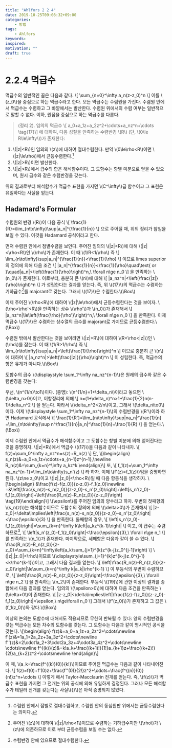 ```yaml
---
title: "Ahlfors 2 2 4"
date: 2019-10-25T09:08:32+09:00
categories:
    - 방법
tags:
    - Ahlfors
keywords:
inspired:
motivation: ""
draft: true
---
```



# 2.2.4 멱급수

멱급수의 일반적인 꼴은 다음과 같다.
\\[
\sum_{n=0}^\infty a_n(z-z_0)^n
\\]
이를 \\(z_0\\)을 중심으로 하는 멱급수라고 한다. 모든 멱급수는 수렴원을 가진다. 수렴원 안에서 멱급수는 수렴하고 그 바깥에서는 발산한다.
수렴원 위에서의 수렴 여부는 일반적으로 말할 수 없다.
이하, 원점을 중심으로 하는 멱급수를 다룬다.

>(정리 2).
임의의 멱급수
\\[
a_0+a_1z+a_2z^2+\cdots+a_nz^n+\cdots
\tag{17}\\]
에 대하여, 다음 성질을 만족하는 수렴반경 \\(R\\) (단, \\(0\le R\le\infty\\))가 존재한다:
>
1. \\(|z|<R\\)인 임의의 \\(z\\)에 대하여 절대수렴한다. 만약 \\(0\le\rho<R\\)이면 \\(|z|\le\rho\\)에서 균등수렴한다.[^rhoR]
2. \\(|z|>R\\)이면 발산한다.
3. \\(|z|<R\\)에서 급수의 합은 해석함수이다. 그 도함수는 항별 미분으로 얻을 수 있으며, 원시 급수와 같은 수렴반경을 갖는다.

위의 결과로부터 해석함수가 멱급수 표현을 가지면 \\(C^\infty\\)급 함수이고 그 표현은 유일하다는 사실을 얻는다.

[^rhoR]: 수렴원 안에서 점별로 절대수렴하고, 수렴원 안의 동심원판 위에서는 균등수렴한다는 의미다.

## Hadamard's Formular

수렴원의 반경 \\(R\\)이 다음 공식
\\[
\frac{1}{R}=\lim_{n\to\infty}\sup|a_n|^{\frac{1}{n}}
\\]
으로 주어질 때, 위의 정리가 참임을 보일 수 있다.
이것을 Hadamard 공식이라고 한다.

먼저 수렴원 안에서 점별수렴을 보인다.
주어진 임의의 \\(|z|<R\\)에 대해 \\(|z|<\rho<R\\)인 \\(\rho\\)가 존재한다.
이 때 \\(1/R<1/\rho\\) 즉
\\[
\lim_{n\to\infty}\sup|a_n|^{\frac{1}{n}}<\frac{1}{\rho}
\\]
이므로 limes superior의 정의에 의해 다음 조건
\\[
|a_n|^{\frac{1}{n}}<\frac{1}{\rho}\quad\text{ or }\quad|a_n|<\left(\frac{1}{\rho}\right)^n,\ \forall n\ge n_0
\\]
을 만족하는 \\(n_0\\)가 존재한다.
이로부터, 충분히 큰 \\(n\\)에 대해
\\[
|a_nz^n|<\left(\frac{|z|}{\rho}\right)^n
\\]
가 성립한다는 결과를 얻는다. 즉, 위 \\((17)\\)의 멱급수는 수렴하는 기하급수[^abzprrho]를 majorant로 갖는다. 그래서 \\((17)\\)은 수렴한다.\\(\Box\\)

[^abzprrho]: 주어진 \\(z\\)에 대하여 \\(|z|/\rho<1\\)이므로 수렴하는 기하급수지만 \\(\rho\\)가 \\(z\\)에 의존하므로 이로 부터 균등수렴을 보일 수는 없다.

이제 주어진 \\(\rho<R\\)에 대하여 \\(|z|\le\rho\\)에서 균등수렴한다는 것을 보이자.
\\(\rho<\rho'<R\\)을 만족하는 상수 \\(\rho'\\)과 \\(n_0\\)가 존재해서
\\[
|a_nz^n|\le\left(\frac{\rho}{\rho'}\right)^n,\ \forall n\ge n_0
\\]
을 만족한다.
이제 멱급수 \\((17)\\)은 수렴하는 상수열의 급수를 majorant로 가지므로 균등수렴한다.\\(\Box\\)

수렴원 밖에서 발산한다는 것을 보이려면
\\(|z|>R\\)에 대하여 \\(R<\rho<|z|\\)인  \\(\rho\\)를 잡는다.
이 때 \\(1/R>1/\rho\\) 즉
\\[
\lim_{n\to\infty}\sup|a_n|>\left(\frac{1}{\rho}\right)^n
\\]
이므로 충분히 큰 \\(n\\)에 대하여
\\[
|a_nz^n|>\left(\frac{|z|}{\rho}\right)^n
\\]
이 성립한다.
즉, 멱급수의 항은 유계가 아니다.\\(\Box\\)

도함수의 급수 \\(\displaystyle \sum_1^\infty na_nz^{n-1}\\)은 원래의 급수와 같은 수렴반경을 갖는다:

우선, \\(n^{1/n}\to1\\)이다. (증명): \\(n^{1/n}=1+\delta_n\\)이라고 놓으면 \\(\delta_n>0\\)이고, 이항정리에 의해
\\[
n=(1+\delta_n)^n>1+\frac{1}{2}n(n-1)\delta_n^2
\\]
을 얻는다.
따라서 \\(\delta_n^2<2/n\\)이고, 그래서 \\(\delta_n\to0\\)이다.
이제 \\(\displaystyle \sum_1^\infty na_nz^{n-1}\\)의 수렴반경을 \\(R'\\)이라 하면 Hadamard 공식에서
\\[
\frac{1}{R'}=\lim_{n\to\infty}\sup|na_n|^\frac{1}{n}
=\lim_{n\to\infty}\sup n^\frac{1}{n}|a_n|^\frac{1}{n}=\frac{1}{R}
\\]
을 얻는다.\\(\Box\\)

이제 수렴원 안에서 멱급수가 해석함수이고 그 도함수는 항별 미분에 의해 얻어진다는 것을 증명하자.
\\(|z|<R\\)에서 멱급수 \\((17)\\)을 다음과 같이 나타내자.
\\[
f(z)=\sum_0^\infty a_nz^n=s(z)+R_n(z)
\\]
단,
\\[\begin{align}
s_n(z)&=a_0+a_1z+\cdots+a_{n-1}z^{n-1},\newline
R_n(z)&=\sum_{k=n}^\infty a_kz^k
\end{align}\\]
또,
\\[
f_1(z)=\sum_1^\infty na_nz^{n-1}=\lim_{n\to\infty}s_n'(z)
\\]
라 하자.
이제 \\(f'(z)=f_1(z)\\)임을 증명하면 된다.
\\(z\ne z_0\\)이고 \\(|z|,|z_0|<\rho<R\\)일 때 다음 항등식을 생각하자.
\\[\begin{align}
&\frac{f(z)-f(z_0)}{z-z_0}-f_1(z_0)\newline
=&\left[\frac{s_n(z)-s_n(z_0)}{z-z_0}-s_n'(z_0)\right]+\left[s_n'(z_0)-f_1(z_0)\right]+\left[\frac{R_n(z)-R_n(z_0)}{z-z_0}\right]
\tag{19}\end{align}\\]
\\(\epsilon\\)를 주어진 임의의 양수라고 하자.
우변의 첫째항의 \\(s_n(z)\\)는 해석함수이므로 도함수의 정의에 의해 \\(\delta>0\\)가 존재해서
\\[
|z-z_0|<\delta\implies\left|\frac{s_n(z)-s_n(z_0)}{z-z_0}-s_n'(z_0)\right|<\frac{\epsilon}{3}
\\]
을 만족한다.
둘째항의 경우,
\\[
\left|s_n'(z_0)-f_1(z_0)\right|=\sum_{k=n}^\infty k\left|a_kz^{k-1}\right|
\\]
이고, 이 급수는 수렴하므로[^deriabs],
\\[
\left|s_n'(z_0)-f_1(z_0)\right|<\frac{\epsilon}{3},\ \forall n\ge n_1
\\]
를 만족하는 \\(n_1\\)가 존재한다.
마지막으로, 세째항은 다음과 같이 쓸 수 있다.
\\[
\frac{R_n(z)-R_n(z_0)}{z-z_0}=\sum_{k=n}^\infty\left(a_k\sum_{j=1}^{k}z^{k-j}z_0^{j-1}\right)
\\]
\\(|z|,|z_0|<\rho\\)이므로 \\(\displaystyle\sum_{j=1}^{k}z^{k-j}z_0^{j-1}<k\rho^{k-1}\\)이고, 그래서 다음 결과를 얻는다.
\\[
\left|\frac{R_n(z)-R_n(z_0)}{z-z_0}\right|\le\sum_{k=n}^\infty k|a_k|\rho^{k-1}
\\]
이 부등식의 우변이 수렴하므로,
\\[
\left|\frac{R_n(z)-R_n(z_0)}{z-z_0}\right|<\frac{\epsilon}{3},\ \forall n\ge n_2
\\]
을 만족하는 \\(n_2\\)이 존재한다.
부등식 \\((19)\\)에 관한 이상의 결과를 종합해서 다음 결과를 얻는다.
임의의 \\(\epsilon>0\\)에 대하여 다음 조건을 만족하는 \\(\delta>0\\)이 존재한다.
\\[
|z-z_0|<\delta\implies\left|\frac{f(z)-f(z_0)}{z-z_0}-f_1(z_0)\right|<\epsilon,\ n\ge\forall n_0
\\]
그래서 \\(f'(z_0)\\)가 존재하고 그 값은 \\(f_1(z_0)\\)와 같다.\\(\Box\\)

이상의 논의는 도함수에 대해서도 적용되므로 무한히 반복될 수 있다:
양의 수렴반경을 갖는 멱급수는 모든 차수의 도함수를 갖는다.
그 도함수는 다음과 같이 명시적인 공식을 갖는다.
\\[\begin{align}
f(z)&=a_0+a_1z+a_2z^2+\cdots\newline
f'(z)&=1a_1+2a_2z+3a_3z^2+\cdots\newline
f''(z)&=2\cdot1a_2+3\cdot2a_3z+4\cdot3a_4z^2+\cdots\newline
\cdots\newline
f^{(k)}(z)&=k!a_k+\frac{(k+1)!}{1!}a_{k+1}z+\frac{(k+2)!}{2!}a_{k+2}z^2+\cdots\newline
\end{align}\\]

이 때, \\(a_k=\frac{f^{(k)}(0)}{k!}\\)이므로 주어진 멱급수는 다음과 같이 나타내어진다.
\\[
f(z)=f(0)+f'(0)z+\frac{f''(0)}{2!}z^2+\cdots+\frac{f^{(n)}(0)}{n!}z^n+\cdots
\\]
이렇게 해서 Taylor-Macclaurin 전개를 얻는다.
즉, \\(f(z)\\)가 멱급수 표현을 가지면 그 전개는 위의 공식에 의해 유일하게 결정된다.
그러나 모든 해석함수가 테일러 전개를 갖는다는 사실\\({}\\)은 아직 증명되지 않았다.

[^deriabs]: 수렴반경 안에 있으므로 절대수렴한다.
